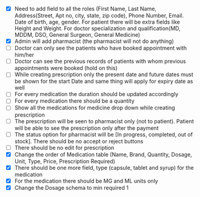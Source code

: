 - [x] Need to add field to all the roles (First Name, Last Name, Address(Street, Apt no, city, state, zip code), Phone Number, Email. Date of birth, age, gender. For patient there will be extra fields like Height and Weight. For doctor specialization and qualification(MD, MDDM, DSO, General Surgeon, General Medicine)
- [x] Admin will add pharmacist (the pharmacist will not do anything)
- [ ] Doctor can only see the patients who have booked appointment with him/her
- [ ] Doctor can see the previous records of patients with whom previous appointments were booked (hold on this)
- [ ] While creating prescription only the present date and future dates must be shown for the start Date and same thing will apply for expiry date as well
- [ ] For every medication the duration should be updated accordingly
- [ ] For every medication there should be a quantity
- [ ] Show all the medications for medicine drop down while creating prescription
- [ ] The prescription will be seen to pharmacist only (not to patient). Patient will be able to see the prescription only after the payment
- [ ] The status option for pharmacist will be [In progress, completed, out of stock]. There should be no accept or reject buttons
- [ ] There should be no edit for prescription
- [x] Change the order of Medication table (Name, Brand, Quantity, Dosage, Unit, Type, Price, Prescription Required)
- [x] There should be one more field, type (capsule, tablet and syrup) for the medication
- [x] For the medication there should be MG and ML units only
- [x] Change the Dosage schema to min required 1

